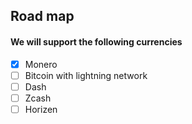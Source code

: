 
## Road map

#### We will support the following currencies
- [x] Monero
- [ ] Bitcoin with lightning network
- [ ] Dash
- [ ] Zcash
- [ ] Horizen
